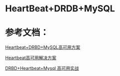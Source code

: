 # HeartBeat+DRDB+MySQL

# 参考文档：

[Heartbeat+DRBD+MySQL高可用方案](https://www.cnblogs.com/gomysql/p/3674030.html)

[Heartbeat高可用解决方案](https://www.cnblogs.com/zhangsubai/p/5393447.html) 

[DRBD+Heartbeat+Mysql 高可用实战](http://blog.51cto.com/linuxzkq/1773551)



